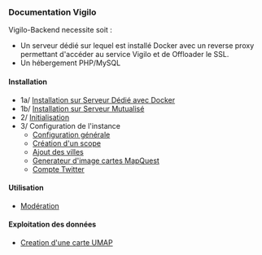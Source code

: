 ### Documentation Vigilo

Vigilo-Backend necessite soit :
* Un serveur dédié sur lequel est installé Docker avec un reverse proxy permettant d'accéder au service Vigilo et de Offloader le SSL.
* Un hébergement PHP/MySQL

#### Installation
 * 1a/ [Installation sur Serveur Dédié avec Docker](INSTALLATION_DEDIE.md)
 * 1b/ [Installation sur Serveur Mutualisé](INSTALLATION_MUTUALISE.md)
 * 2/ [Initialisation](CONFIGURATION_INITIALISATION.md)
 * 3/ Configuration de l'instance
   * [Configuration générale](CONFIGURATION_GENERALE.md)
   * [Création d'un scope](CONFIGURATION_SCOPE.md)
   * [Ajout des villes](CONFIGURATION_VILLES.md)
   * [Generateur d'image cartes MapQuest](CONFIGURATION_MAPQUEST.md)
   * [Compte Twitter](CONFIGURATION_TWITTER.md)
#### Utilisation
 * [Modération](MODERATION.md)
#### Exploitation des données
 * [Creation d'une carte UMAP](CONFIGURATION_UMAP.md)


